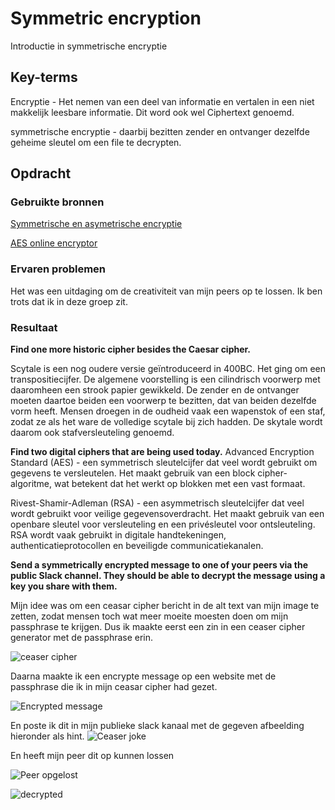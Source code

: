 # Symmetric encryption
Introductie in symmetrische encryptie

## Key-terms
Encryptie - Het nemen van een deel van informatie en vertalen in een niet makkelijk leesbare informatie. Dit word ook wel Ciphertext genoemd.

symmetrische encryptie - daarbij bezitten zender en ontvanger dezelfde geheime sleutel om een file te decrypten.



## Opdracht
### Gebruikte bronnen
[Symmetrische en asymetrische encryptie](https://cybersecurity-bites.be/cybersecuritybydesign/symmetrische-of-publieke-sleutel-cryptografie-in-internet-of-things-iot/#:~:text=In%20symmetrische%20cryptografie%20bezitten%20zender,gebruikt%20voor%20encryptie%20en%20decryptie.)

[AES online encryptor](https://www.devglan.com/online-tools/aes-encryption-decryption)

### Ervaren problemen
Het was een uitdaging om de creativiteit van mijn peers op te lossen. Ik ben trots dat ik in deze groep zit.
### Resultaat
**Find one more historic cipher besides the Caesar cipher.**

Scytale is een nog oudere versie geïntroduceerd in 400BC. Het ging om een transpositiecijfer. De algemene voorstelling is een cilindrisch voorwerp met daaromheen een strook papier gewikkeld. De zender en de ontvanger moeten daartoe beiden een voorwerp te bezitten, dat van beiden dezelfde vorm heeft. Mensen droegen in de oudheid vaak een wapenstok of een staf, zodat ze als het ware de volledige scytale bij zich hadden. De skytale wordt daarom ook stafversleuteling genoemd.

**Find two digital ciphers that are being used today.**
Advanced Encryption Standard (AES) - een symmetrisch sleutelcijfer dat veel wordt gebruikt om gegevens te versleutelen. Het maakt gebruik van een block cipher-algoritme, wat betekent dat het werkt op blokken met een vast formaat.

Rivest-Shamir-Adleman (RSA) - een asymmetrisch sleutelcijfer dat veel wordt gebruikt voor veilige gegevensoverdracht. Het maakt gebruik van een openbare sleutel voor versleuteling en een privésleutel voor ontsleuteling. RSA wordt vaak gebruikt in digitale handtekeningen, authenticatieprotocollen en beveiligde communicatiekanalen.


**Send a symmetrically encrypted message to one of your peers via the public Slack channel. They should be able to decrypt the message using a key you share with them.**

Mijn idee was om een ceasar cipher bericht in de alt text van mijn image te zetten, zodat mensen toch wat meer moeite moesten doen om mijn passphrase te krijgen. Dus ik maakte eerst een zin in een ceaser cipher generator met de passphrase erin.

![ceaser cipher](/00_includes/ceasar-cipher.png)

Daarna maakte ik een encrypte message op een website met de passphrase die ik in mijn ceasar cipher had gezet.

![Encrypted message](/00_includes/encrypted-ceasar.png)

En poste ik dit in mijn publieke slack kanaal met de gegeven afbeelding hieronder als hint.
![Ceaser joke](/00_includes/ceasar-joke.png)


En heeft mijn peer dit op kunnen lossen

![Peer opgelost](/00_includes/peer-decrypted.png)

![decrypted](/00_includes/decrypted-ceasar.png)


